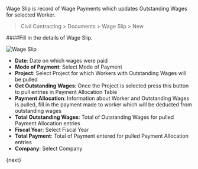 <!-- title: Wage Slip -->
<!-- no-breadcrumbs -->

Wage Slip is record of Wage Payments which updates Outstanding Wages for selected Worker.

> Civil Contracting > Documents > Wage Slip > New


####Fill in the details of Wage Slip.


<img class="screenshot" alt="Wage Slip" src="{{ docs_base_url }}/assets/img/wage-slip/wage-slip-1.png">
<ul>
 <li><strong>Date</strong>: Date on which wages were paid</li>
 <li><strong>Mode of Payment</strong>: Select Mode of Payment</li>
 <li><strong>Project</strong>: Select Project for which Workers with Outstanding Wages will be pulled </li>
 <li><strong>Get Outstanding Wages</strong>: Once the Project is selected press this button to pull entries in Payment Allocation Table</li>
 <li><strong>Payment Allocation</strong>: Information about Worker and Outstanding Wages is pulled, fill in the payment made to worker which will be deducted from outstanding wages</li>
 <li><strong>Total Outstanding Wages</strong>: Total of Outstanding Wages for pulled Payment Allocation entries</li>
 <li><strong>Fiscal Year</strong>: Select Fiscal Year</li>
 <li><strong>Total Payment</strong>: Total of Payment entered for pulled Payment Allocation entries</li>
 <li><strong>Company</strong>: Select Company</li>
</ul>

{next}

<!-- autodoc -->
<!-- jinja -->
<!-- static -->